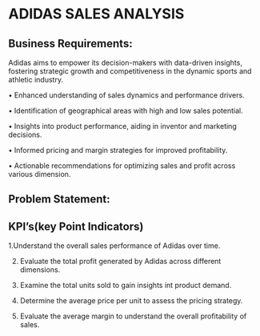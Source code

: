 # ADIDAS SALES ANALYSIS
## Business Requirements:
Adidas aims to empower its decision-makers with data-driven insights, fostering strategic growth and competitiveness in the dynamic sports and athletic industry.

•	Enhanced understanding of sales dynamics and performance drivers.

•	Identification of geographical areas with high and low sales potential.

•	Insights into product performance, aiding in inventor and marketing decisions.

•	Informed pricing and margin strategies for improved profitability.

•	Actionable recommendations for optimizing sales and profit across various dimension.
## Problem Statement:
## KPI’s(key Point Indicators)
1.Understand the overall sales performance of Adidas over time.

2.  Evaluate the total profit generated by Adidas across different dimensions.

3.  Examine the total units sold to gain insights int product demand.

4.  Determine the average price per unit to assess the pricing strategy.

5.  Evaluate the average margin to understand the overall profitability of sales.





       


